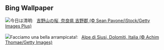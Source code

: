 ## Bing Wallpaper
![](https://www.bing.com/th?id=OHR.YoshinoyamaSpring_JA-JP6657067611_UHD.jpg&w=1000)今日は清明:&nbsp;&ensp;[吉野山の桜, 奈良県 吉野郡 (© Sean Pavone/iStock/Getty Images Plus)](https://www.bing.com/th?id=OHR.YoshinoyamaSpring_JA-JP6657067611_UHD.jpg)
<br><br/>
![](https://www.bing.com/th?id=OHR.DolomitesSeiserAlm_IT-IT7507692792_UHD.jpg&w=1000)Facciamo una bella arrampicata!:&nbsp;&ensp;[Alpe di Siusi, Dolomiti, Italia (© Achim Thomae/Getty Images)](https://www.bing.com/th?id=OHR.DolomitesSeiserAlm_IT-IT7507692792_UHD.jpg)
<br><br/>
